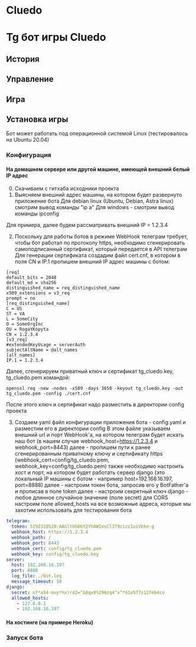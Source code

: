 # Cluedo
# Tg бот игры Cluedo
## История

## Управление

## Игра

## Установка игры
Бот может работать под операционной системой Linux (тестировалось на Ubuntu 20.04)

### Конфигурация
#### На домашнем сервере или другой машине, имеющей внешний белый IP адрес
0. Скачиваем с гитхаба исходники проекта
1. Выясняем внешний адрес машины, на котором будет развернуто приложение бота
Для debian linux (Ubuntu, Debian, Astra linux) смотрим вывод команды "ip a"
Для windows - смотрим вывод команды ipconfig

Для примера, далее будем рассматривать внешний IP = 1.2.3.4

2. Поскольку для работы ботов в режиме WebHook телеграм требует, чтобы бот работал по протоколу https, необходимо сгенерировать самоподписанный сертификат, который передается в API телеграм
Для генерации сертификата создадим файл cert.cnf, в котором в поля CN и  IP.1 пропишем внешний IP адрес машины с ботом:
```
[req]
default_bits = 2048
default_md = sha256
distinguished_name = req_distinguished_name
x509_extensions = v3_req
prompt = no
[req_distinguished_name]
C = US
ST = VA
L = SomeCity
O = SomeOrgInc
OU = RogaYKopyta
CN = 1.2.3.4
[v3_req]
#extendedKeyUsage = serverAuth
subjectAltName = @alt_names
[alt_names]
IP.1 = 1.2.3.4
```

Далее, сгенерируем приватный ключ и сертификат tg_cluedo.key, tg_cluedo.pem командой:
```
openssl req -new -nodes -x509 -days 3650 -keyout tg_cluedo.key -out tg_cluedo.pem -config ./cert.cnf
```

После этого ключ и сертификат надо разместить в директории config проекта

3. Создаем yaml файл конфигурации приложения бота - config.yaml и разместим его в директории config
В этом файле указываем внешний url и порт WebHook'a, на котором телеграм будет искать наш бот (в нашем случае webhook_host=https://1.2.3.4 и webhook_port=8443)
далее - пропишем пути к ранее сгенерированным приватному ключу и сертификату https (webhook_cert=config/tg_cluedo.pem, webhook_key=config/tg_cluedo.pem)
также необходимо настроить хост и порт, на котором будет работать сервер django (это локальный IP машины с ботом - например host=192.168.16.197, port=8888)
далее - настроим токен бота, запросив его у BotFather'a и прописав в поле token
далее - настроим секретный ключ django - любое длинное случайное значение (поле secret)
для CORS настроим поле allowed_hosts на все возможные адреса, которые мы захотим использовать для тестирования бота
```yaml
telegram:
  token: 5192318520:AAGltUG6bY2YhAWIxxCl379cizz1uiVbke-g
  webhook_host: https://1.2.3.4
  webhook_path: /
  webhook_port: 8443
  webhook_cert: config/tg_cluedo.pem
  webhook_key: config/tg_cluedo.key
server:
  host: 192.168.16.197
  port: 8888
  log_file: ./bot.log
  message_timeout: 10
django: 
  secret: nf*a54-muy*hx)rd2=^&8qx8%296zq4^x^*61e577s12fmb4co
  allowed_hosts:
    - 127.0.0.1
    - 192.168.16.197
```

#### На хостинге (на примере Heroku)
### Запуск бота